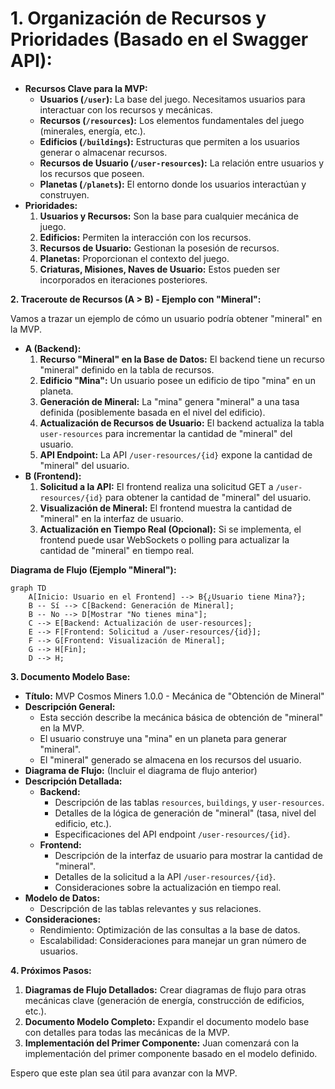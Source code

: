 # **1. Organización de Recursos y Prioridades (Basado en el Swagger API):**

* **Recursos Clave para la MVP:**
    * **Usuarios (`/user`):** La base del juego. Necesitamos usuarios para interactuar con los recursos y mecánicas.
    * **Recursos (`/resources`):** Los elementos fundamentales del juego (minerales, energía, etc.).
    * **Edificios (`/buildings`):** Estructuras que permiten a los usuarios generar o almacenar recursos.
    * **Recursos de Usuario (`/user-resources`):** La relación entre usuarios y los recursos que poseen.
    * **Planetas (`/planets`):** El entorno donde los usuarios interactúan y construyen.
* **Prioridades:**
    1.  **Usuarios y Recursos:** Son la base para cualquier mecánica de juego.
    2.  **Edificios:** Permiten la interacción con los recursos.
    3.  **Recursos de Usuario:** Gestionan la posesión de recursos.
    4.  **Planetas:** Proporcionan el contexto del juego.
    5.  **Criaturas, Misiones, Naves de Usuario:** Estos pueden ser incorporados en iteraciones posteriores.

**2. Traceroute de Recursos (A > B) - Ejemplo con "Mineral":**

Vamos a trazar un ejemplo de cómo un usuario podría obtener "mineral" en la MVP.

* **A (Backend):**
    1.  **Recurso "Mineral" en la Base de Datos:** El backend tiene un recurso "mineral" definido en la tabla de recursos.
    2.  **Edificio "Mina":** Un usuario posee un edificio de tipo "mina" en un planeta.
    3.  **Generación de Mineral:** La "mina" genera "mineral" a una tasa definida (posiblemente basada en el nivel del edificio).
    4.  **Actualización de Recursos de Usuario:** El backend actualiza la tabla `user-resources` para incrementar la cantidad de "mineral" del usuario.
    5.  **API Endpoint:** La API `/user-resources/{id}` expone la cantidad de "mineral" del usuario.
* **B (Frontend):**
    1.  **Solicitud a la API:** El frontend realiza una solicitud GET a `/user-resources/{id}` para obtener la cantidad de "mineral" del usuario.
    2.  **Visualización de Mineral:** El frontend muestra la cantidad de "mineral" en la interfaz de usuario.
    3.  **Actualización en Tiempo Real (Opcional):** Si se implementa, el frontend puede usar WebSockets o polling para actualizar la cantidad de "mineral" en tiempo real.

**Diagrama de Flujo (Ejemplo "Mineral"):**

```
graph TD
    A[Inicio: Usuario en el Frontend] --> B{¿Usuario tiene Mina?};
    B -- Sí --> C[Backend: Generación de Mineral];
    B -- No --> D[Mostrar "No tienes mina"];
    C --> E[Backend: Actualización de user-resources];
    E --> F[Frontend: Solicitud a /user-resources/{id}];
    F --> G[Frontend: Visualización de Mineral];
    G --> H[Fin];
    D --> H;
```

**3. Documento Modelo Base:**

* **Título:** MVP Cosmos Miners 1.0.0 - Mecánica de "Obtención de Mineral"
* **Descripción General:**
    * Esta sección describe la mecánica básica de obtención de "mineral" en la MVP.
    * El usuario construye una "mina" en un planeta para generar "mineral".
    * El "mineral" generado se almacena en los recursos del usuario.
* **Diagrama de Flujo:** (Incluir el diagrama de flujo anterior)
* **Descripción Detallada:**
    * **Backend:**
        * Descripción de las tablas `resources`, `buildings`, y `user-resources`.
        * Detalles de la lógica de generación de "mineral" (tasa, nivel del edificio, etc.).
        * Especificaciones del API endpoint `/user-resources/{id}`.
    * **Frontend:**
        * Descripción de la interfaz de usuario para mostrar la cantidad de "mineral".
        * Detalles de la solicitud a la API `/user-resources/{id}`.
        * Consideraciones sobre la actualización en tiempo real.
* **Modelo de Datos:**
    * Descripción de las tablas relevantes y sus relaciones.
* **Consideraciones:**
    * Rendimiento: Optimización de las consultas a la base de datos.
    * Escalabilidad: Consideraciones para manejar un gran número de usuarios.

**4. Próximos Pasos:**

1.  **Diagramas de Flujo Detallados:** Crear diagramas de flujo para otras mecánicas clave (generación de energía, construcción de edificios, etc.).
2.  **Documento Modelo Completo:** Expandir el documento modelo base con detalles para todas las mecánicas de la MVP.
3.  **Implementación del Primer Componente:** Juan comenzará con la implementación del primer componente basado en el modelo definido.

Espero que este plan sea útil para avanzar con la MVP.
